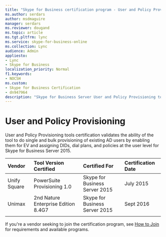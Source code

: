```yaml
---
title: "Skype for Business certification program - User and Policy Provisioning"
ms.author: serdars
author: msdmaguire
manager: serdars
ms.reviewer: dougand
ms.topic: article
ms.tgt.pltfrm: lync
ms.service: skype-for-business-online
ms.collection: Lync
audience: Admin
appliesto:
- Lync
- Skype for Business 
localization_priority: Normal
f1.keywords:
- NOCSH
ms.custom:
- Skype for Business Certification
- dn947964
description: "Skype for Business Server User and Policy Provisioning tools validates the ability of the tool to do single and bulk provisioning of existing AD users."
---
```


# User and Policy Provisioning

User and Policy Provisioning tools certification validates the ability of the tool to do single and bulk provisioning of existing AD users by enabling them for EV and assigning DIDs, dial plans, and policies at the user level for Skype for Business Server 2015.


|Vendor  |Tool Version Certified  |Certified For  | Certification Date |
|:---------|:---------|:---------|:--- |
|Unify Square |PowerSuite Provisioning 1.0|Skype for Business Server 2015 |July 2015 |
|Unimax| 2nd Nature Enterprise Edition 8.4G7 |Skype for Business Server 2015 |Sept 2016|
|  |  |  |  |


If you're a vendor seeking to join the certification program, see [How to Join](how-to-join.md) for requirements and available programs.


